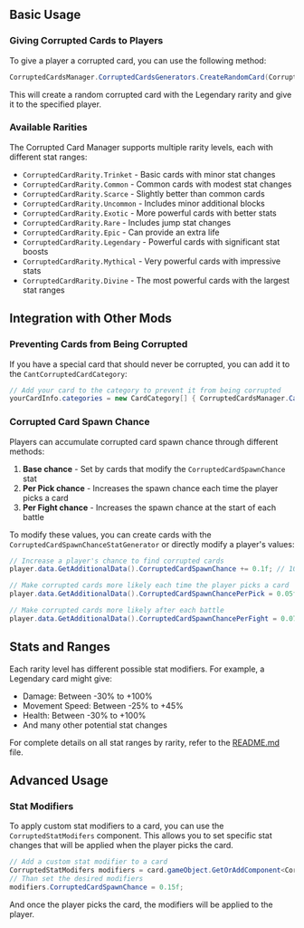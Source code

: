 ## Basic Usage

### Giving Corrupted Cards to Players
To give a player a corrupted card, you can use the following method:
```csharp
CorruptedCardsManager.CorruptedCardsGenerators.CreateRandomCard(CorruptedCardRarity.Legendary, PlayerHere);
```

This will create a random corrupted card with the Legendary rarity and give it to the specified player.

### Available Rarities

The Corrupted Card Manager supports multiple rarity levels, each with different stat ranges:

- `CorruptedCardRarity.Trinket` - Basic cards with minor stat changes
- `CorruptedCardRarity.Common` - Common cards with modest stat changes
- `CorruptedCardRarity.Scarce` - Slightly better than common cards
- `CorruptedCardRarity.Uncommon` - Includes minor additional blocks
- `CorruptedCardRarity.Exotic` - More powerful cards with better stats
- `CorruptedCardRarity.Rare` - Includes jump stat changes
- `CorruptedCardRarity.Epic` - Can provide an extra life
- `CorruptedCardRarity.Legendary` - Powerful cards with significant stat boosts
- `CorruptedCardRarity.Mythical` - Very powerful cards with impressive stats
- `CorruptedCardRarity.Divine` - The most powerful cards with the largest stat ranges

## Integration with Other Mods

### Preventing Cards from Being Corrupted

If you have a special card that should never be corrupted, you can add it to the `CantCorruptedCardCategory`:

```csharp
// Add your card to the category to prevent it from being corrupted
yourCardInfo.categories = new CardCategory[] { CorruptedCardsManager.CantCorruptedCardCategory };
```

### Corrupted Card Spawn Chance

Players can accumulate corrupted card spawn chance through different methods:

1. **Base chance** - Set by cards that modify the `CorruptedCardSpawnChance` stat
2. **Per Pick chance** - Increases the spawn chance each time the player picks a card
3. **Per Fight chance** - Increases the spawn chance at the start of each battle

To modify these values, you can create cards with the `CorruptedCardSpawnChanceStatGenerator` or directly modify a player's values:

```csharp
// Increase a player's chance to find corrupted cards
player.data.GetAdditionalData().CorruptedCardSpawnChance += 0.1f; // 10% higher chance

// Make corrupted cards more likely each time the player picks a card
player.data.GetAdditionalData().CorruptedCardSpawnChancePerPick = 0.05f; // +5% per pick

// Make corrupted cards more likely after each battle
player.data.GetAdditionalData().CorruptedCardSpawnChancePerFight = 0.07f; // +7% per fight
```

## Stats and Ranges

Each rarity level has different possible stat modifiers. For example, a Legendary card might give:

- Damage: Between -30% to +100%
- Movement Speed: Between -25% to +45%
- Health: Between -30% to +100%
- And many other potential stat changes

For complete details on all stat ranges by rarity, refer to the [README.md](https://github.com/AALUND13/CorruptedCardsManager/blob/main/README.md) file.

## Advanced Usage

### Stat Modifiers
To apply custom stat modifiers to a card, you can use the `CorruptedStatModifers` component. 
This allows you to set specific stat changes that will be applied when the player picks the card.

```csharp
// Add a custom stat modifier to a card
CorruptedStatModifers modifiers = card.gameObject.GetOrAddComponent<CorruptedStatModifers>();
// Than set the desired modifiers
modifiers.CorruptedCardSpawnChance = 0.15f;
```
And once the player picks the card, the modifiers will be applied to the player.